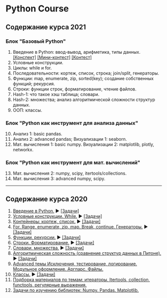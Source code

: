 # Python Course

## Содержание курса 2021
### Блок "Базовый Python"
1. Введение в Python: ввод-вывод, арифметика, типы данных. <br> [[Конспект]]() [[Мини-контест]]() [[Контест]]()
2. Условные конструкции.
3. Циклы: while и for.
4. Последовательности: кортеж, список, строка; join/split, генераторы.
6. Функции: map, enumerate, zip, sorted(key); создание собственных функций; рекурсия.
7. Строки: функции строк, форматирование, чтение файлов.
8. Hash-1: что такое хэш таблица; словари.
9. Hash-2: множества; анализ алгоритмической сложности структур данных.
10. ООП: классы.
### Блок "Python как инструмент для анализа данных"
10. Анализ 1:	basic pandas.
11. Анализ 2: advanced pandas; Визуализации 1: seaborn.
12. Мат. вычисления 1: basic numpy. Визуализации 2: matplotlib, plotly, networkx.
###	Блок "Python как инструмент для мат. вычислений"
13. Мат. вычисления 2: numpy, scipy, itertools/collections.
14. Мат. вычисления 3: advanced numpy, scipy. 

---

## Содержание курса 2020
1. [Введение в Python.](https://nbviewer.jupyter.org/github/svdcvt/math_python_hse_2020/blob/master/fall-2020/lectures/lecture01_intro.ipynb#Введение-в-Python) ▶️ [[Задачи]](https://contest.yandex.ru/contest/19635/enter/)
2. [Условные конструкции. While.](https://nbviewer.jupyter.org/github/svdcvt/math_python_hse_2020/blob/master/fall-2020/lectures/lecture02_if.ipynb) ▶️ [[Задачи]](https://contest.yandex.ru/contest/19781/enter/)
3. [Контейнеры: кортеж, список.](https://nbviewer.jupyter.org/github/svdcvt/math_python_hse_2020/blob/master/fall-2020/lectures/lecture03_container.ipynb) ▶️ [[Задачи]](https://contest.yandex.ru/contest/19913/enter/)
4. [For. Range, enumerate, zip, map. Break, continue. Генераторы.](https://nbviewer.jupyter.org/github/svdcvt/math_python_hse_2020/blob/master/fall-2020/lectures/lecture04_for.ipynb) ▶️ [[Задачи]](https://contest.yandex.ru/contest/20226/enter/)
5. [Функции, рекурсии.](https://nbviewer.jupyter.org/github/svdcvt/math_python_hse_2020/blob/master/fall-2020/lectures/lecture05_def.ipynb) ▶️ [[Задачи]](https://contest.yandex.ru/contest/14529/enter/)
6. [Строки. Форматирование.](https://nbviewer.jupyter.org/github/svdcvt/math_python_hse_2020/blob/master/fall-2020/lectures/lecture06_str.ipynb) ▶️ [[Задачи]](https://contest.yandex.ru/contest/21625/enter/)
7. [Словари, множества.](https://nbviewer.jupyter.org/github/svdcvt/math_python_hse_2020/blob/master/fall-2020/lectures/lecture07_setdict.ipynb) ▶️ [[Задачи]](https://contest.yandex.ru/contest/21782/enter/)
8. [Алгоритмическая сложность (сравнение структур данных в Питоне).](https://nbviewer.jupyter.org/github/svdcvt/math_python_hse_2020/blob/master/fall-2020/lectures/lecture08_alg.ipynb) ▶️ [[Задачи]](https://contest.yandex.ru/contest/22385/problems/)
9. [Advanced темы Исключения, тестирование, логирование. Модульное оформление. Аргпарс. Файлы.](https://nbviewer.jupyter.org/github/svdcvt/math_python_hse_2020/blob/master/lectures/fall-2020/lecture09_adv1/lecture09_adv1.ipynb)
10. [Классы.](https://nbviewer.jupyter.org/github/svdcvt/math_python_hse_2020/blob/master/fall-2020/lectures/lecture10_class.ipynb) ▶️ [[Задачи]](https://contest.yandex.ru/contest/23108)
11. [Подборка материалов по темам: итераторы, Itertools, collection, functools, регулярные выражения.](https://www.notion.so/11-08124f6d7db343f2a7a0b043b512be10)
12. [Задачи по изучению библиотек: Numpy. Pandas. Matplotlib.](https://colab.research.google.com/github/svdcvt/math_python_hse_2020/blob/master/homework-3/homework-3.ipynb)


